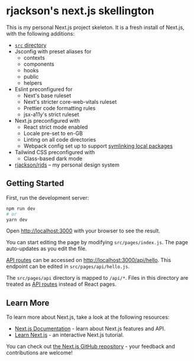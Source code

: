 # rjackson's next.js skellington

This is my personal Next.js project skeleton. It is a fresh install of Next.js, with the following additions:

- [`src` directory](https://nextjs.org/docs/advanced-features/src-directory)
- Jsconfig with preset aliases for
  - contexts
  - components
  - hooks
  - public
  - helpers
- Eslint preconfigured for
  - Next's base ruleset
  - Next's stricter core-web-vitals ruleset
  - Prettier code formatting rules
  - jsx-a11y's strict ruleset
- Next.js preconfigured with
  - React strict mode enabled
  - Locale pre-set to en-GB
  - Linting on all code directories
  - Webpack config set up to support [symlinking local packages](https://docs.npmjs.com/cli/v8/commands/npm-link)
- Tailwind CSS preconfigured with
  - Class-based dark mode
- [rjackson/rjds](https://github.com/rjackson/rjds) – my personal design system

## Getting Started

First, run the development server:

```bash
npm run dev
# or
yarn dev
```

Open [http://localhost:3000](http://localhost:3000) with your browser to see the result.

You can start editing the page by modifying `src/pages/index.js`. The page auto-updates as you edit the file.

[API routes](https://nextjs.org/docs/api-routes/introduction) can be accessed on [http://localhost:3000/api/hello](http://localhost:3000/api/hello). This endpoint can be edited in `src/pages/api/hello.js`.

The `src/pages/api` directory is mapped to `/api/*`. Files in this directory are treated as [API routes](https://nextjs.org/docs/api-routes/introduction) instead of React pages.

## Learn More

To learn more about Next.js, take a look at the following resources:

- [Next.js Documentation](https://nextjs.org/docs) - learn about Next.js features and API.
- [Learn Next.js](https://nextjs.org/learn) - an interactive Next.js tutorial.

You can check out [the Next.js GitHub repository](https://github.com/vercel/next.js/) - your feedback and contributions are welcome!
